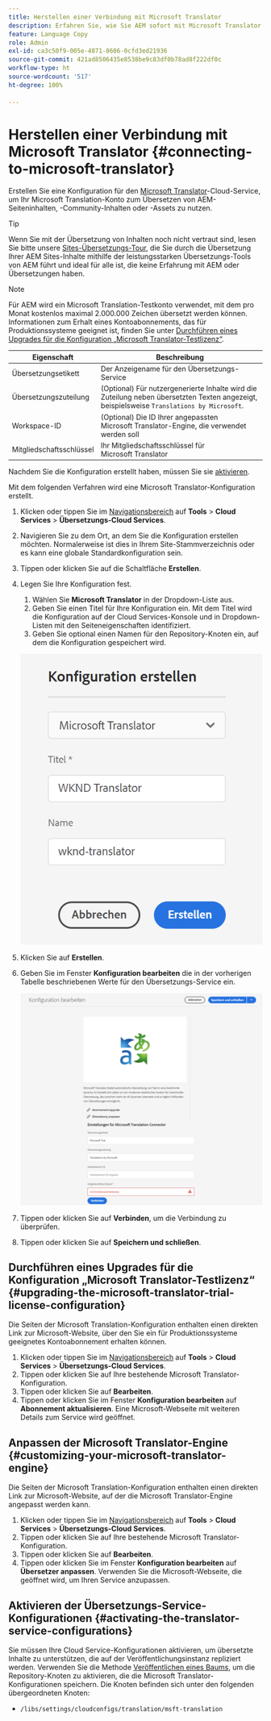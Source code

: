 ```yaml
---
title: Herstellen einer Verbindung mit Microsoft Translator
description: Erfahren Sie, wie Sie AEM sofort mit Microsoft Translator verbinden können, um Ihren Übersetzungs-Workflow zu automatisieren.
feature: Language Copy
role: Admin
exl-id: ca3c50f9-005e-4871-8606-0cfd3ed21936
source-git-commit: 421ad8506435e8538be9c83df0b78ad8f222df0c
workflow-type: ht
source-wordcount: '517'
ht-degree: 100%

---
```


# Herstellen einer Verbindung mit Microsoft Translator {#connecting-to-microsoft-translator}

Erstellen Sie eine Konfiguration für den [Microsoft Translator](https://www.microsoft.com/de-de/translator/business/)-Cloud-Service, um Ihr Microsoft Translation-Konto zum Übersetzen von AEM-Seiteninhalten, -Community-Inhalten oder -Assets zu nutzen.

>[!TIP]
>
>Wenn Sie mit der Übersetzung von Inhalten noch nicht vertraut sind, lesen Sie bitte unsere [Sites-Übersetzungs-Tour](/help/journey-sites/translation/overview.md), die Sie durch die Übersetzung Ihrer AEM Sites-Inhalte mithilfe der leistungsstarken Übersetzungs-Tools von AEM führt und ideal für alle ist, die keine Erfahrung mit AEM oder Übersetzungen haben.

>[!NOTE]
>
>Für AEM wird ein Microsoft Translation-Testkonto verwendet, mit dem pro Monat kostenlos maximal 2.000.000 Zeichen übersetzt werden können. Informationen zum Erhalt eines Kontoabonnements, das für Produktionssysteme geeignet ist, finden Sie unter [Durchführen eines Upgrades für die Konfiguration „Microsoft Translator-Testlizenz“](#upgrading-the-microsoft-translator-trial-license-configuration).

| Eigenschaft | Beschreibung |
|---|---|
| Übersetzungsetikett | Der Anzeigename für den Übersetzungs-Service |
| Übersetzungszuteilung | (Optional) Für nutzergenerierte Inhalte wird die Zuteilung neben übersetzten Texten angezeigt, beispielsweise `Translations by Microsoft`. |
| Workspace-ID | (Optional) Die ID Ihrer angepassten Microsoft Translator-Engine, die verwendet werden soll |
| Mitgliedschaftsschlüssel | Ihr Mitgliedschaftsschlüssel für Microsoft Translator |

Nachdem Sie die Konfiguration erstellt haben, müssen Sie sie [aktivieren](#activating-the-translator-service-configurations).

Mit dem folgenden Verfahren wird eine Microsoft Translator-Konfiguration erstellt.

1. Klicken oder tippen Sie im [Navigationsbereich](/help/sites-cloud/authoring/getting-started/basic-handling.md#first-steps) auf **Tools** > **Cloud Services** > **Übersetzungs-Cloud Services**.
1. Navigieren Sie zu dem Ort, an dem Sie die Konfiguration erstellen möchten. Normalerweise ist dies in Ihrem Site-Stammverzeichnis oder es kann eine globale Standardkonfiguration sein.
1. Tippen oder klicken Sie auf die Schaltfläche **Erstellen**.
1. Legen Sie Ihre Konfiguration fest.
   1. Wählen Sie **Microsoft Translator** in der Dropdown-Liste aus.
   1. Geben Sie einen Titel für Ihre Konfiguration ein. Mit dem Titel wird die Konfiguration auf der Cloud Services-Konsole und in Dropdown-Listen mit den Seiteneigenschaften identifiziert.
   1. Geben Sie optional einen Namen für den Repository-Knoten ein, auf dem die Konfiguration gespeichert wird.

   ![Erstellen einer Übersetzungskonfiguration](../assets/create-translation-config.png)

1. Klicken Sie auf **Erstellen**.
1. Geben Sie im Fenster **Konfiguration bearbeiten** die in der vorherigen Tabelle beschriebenen Werte für den Übersetzungs-Service ein.

   ![Bearbeiten einer Übersetzungskonfiguration](../assets/edit-translation-config.png)

1. Tippen oder klicken Sie auf **Verbinden**, um die Verbindung zu überprüfen.
1. Tippen oder klicken Sie auf **Speichern und schließen**.

## Durchführen eines Upgrades für die Konfiguration „Microsoft Translator-Testlizenz“ {#upgrading-the-microsoft-translator-trial-license-configuration}

Die Seiten der Microsoft Translation-Konfiguration enthalten einen direkten Link zur Microsoft-Website, über den Sie ein für Produktionssysteme geeignetes Kontoabonnement erhalten können.

1. Klicken oder tippen Sie im [Navigationsbereich](/help/sites-cloud/authoring/getting-started/basic-handling.md#first-steps) auf **Tools** > **Cloud Services** > **Übersetzungs-Cloud Services**.
1. Tippen oder klicken Sie auf Ihre bestehende Microsoft Translator-Konfiguration.
1. Tippen oder klicken Sie auf **Bearbeiten**.
1. Tippen oder klicken Sie im Fenster **Konfiguration bearbeiten** auf **Abonnement aktualisieren**. Eine Microsoft-Webseite mit weiteren Details zum Service wird geöffnet.

## Anpassen der Microsoft Translator-Engine {#customizing-your-microsoft-translator-engine}

Die Seiten der Microsoft Translation-Konfiguration enthalten einen direkten Link zur Microsoft-Website, auf der die Microsoft Translator-Engine angepasst werden kann.

1. Klicken oder tippen Sie im [Navigationsbereich](/help/sites-cloud/authoring/getting-started/basic-handling.md#first-steps) auf **Tools** > **Cloud Services** > **Übersetzungs-Cloud Services**.
1. Tippen oder klicken Sie auf Ihre bestehende Microsoft Translator-Konfiguration.
1. Tippen oder klicken Sie auf **Bearbeiten**.
1. Tippen oder klicken Sie im Fenster **Konfiguration bearbeiten** auf **Übersetzer anpassen**. Verwenden Sie die Microsoft-Webseite, die geöffnet wird, um Ihren Service anzupassen.

## Aktivieren der Übersetzungs-Service-Konfigurationen {#activating-the-translator-service-configurations}

Sie müssen Ihre Cloud Service-Konfigurationen aktivieren, um übersetzte Inhalte zu unterstützen, die auf der Veröffentlichungsinstanz repliziert werden. Verwenden Sie die Methode [Veröffentlichen eines Baums](/help/sites-cloud/authoring/fundamentals/publishing-pages.md#publishing-and-unpublishing-a-tree), um die Repository-Knoten zu aktivieren, die die Microsoft Translator-Konfigurationen speichern. Die Knoten befinden sich unter den folgenden übergeordneten Knoten:

* `/libs/settings/cloudconfigs/translation/msft-translation`
